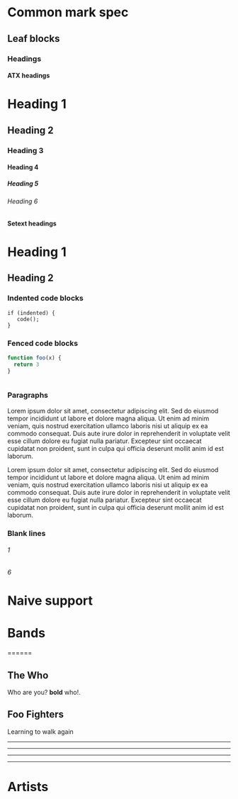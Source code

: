 # Common mark spec

## Leaf blocks

### Headings

#### ATX headings

# Heading 1

## Heading 2

### Heading 3

#### Heading 4

##### Heading 5

###### Heading 6

#### Setext headings

Heading 1
=========

Heading 2
---------

### Indented code blocks

    if (indented) {
       code();
    }

### Fenced code blocks

```javascript
function foo(x) {
  return 3
}
```

```javascript

```

### Paragraphs

Lorem ipsum dolor sit amet, consectetur adipiscing elit. Sed do eiusmod tempor incididunt ut labore et
dolore magna aliqua. Ut enim ad minim veniam, quis nostrud exercitation ullamco laboris nisi ut aliquip ex
ea commodo consequat. Duis aute irure dolor in reprehenderit in voluptate velit esse cillum dolore eu
fugiat nulla pariatur. Excepteur sint occaecat cupidatat non proident, sunt in culpa qui officia deserunt
mollit anim id est laborum.

Lorem ipsum dolor sit amet, consectetur adipiscing elit. Sed do eiusmod tempor incididunt ut labore et
dolore magna aliqua. Ut enim ad minim veniam, quis nostrud exercitation ullamco laboris nisi ut aliquip ex
ea commodo consequat. Duis aute irure dolor in reprehenderit in voluptate velit esse cillum dolore eu
fugiat nulla pariatur. Excepteur sint occaecat cupidatat non proident, sunt in culpa qui officia deserunt
mollit anim id est laborum.

### Blank lines

###### 1




###### 6


# Naive support

# Bands

======

## The Who

Who are you? **bold** who!.

Foo Fighters
------------

Learning to walk again


---
***
___
   - - -

Artists
=======
